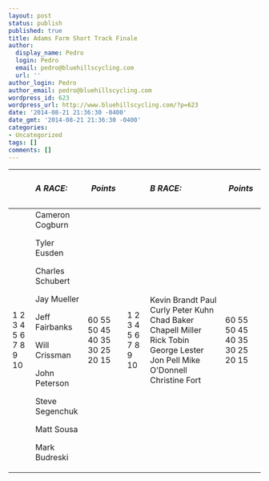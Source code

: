 ```yaml
---
layout: post
status: publish
published: true
title: Adams Farm Short Track Finale
author:
  display_name: Pedro
  login: Pedro
  email: pedro@bluehillscycling.com
  url: ''
author_login: Pedro
author_email: pedro@bluehillscycling.com
wordpress_id: 623
wordpress_url: http://www.bluehillscycling.com/?p=623
date: '2014-08-21 21:36:30 -0400'
date_gmt: '2014-08-21 21:36:30 -0400'
categories:
- Uncategorized
tags: []
comments: []
---
```


<table>

<tbody>

<tr>

<th></th>

<th align="left">

<h5>A RACE:</h5>

</th>

<th>

<h5>Points</h5>

</th>

<th></th>

<th align="left">

<h5>B RACE:</h5>

</th>

<th>

<h5>Points</h5>

</th>

</tr>

</tbody>

<tbody>

<tr>

<td style="padding-right: 8px">
1
2
3
4
5
6
7
8
9
10
</td>

<td style="padding-right: 8px">
Cameron Cogburn		


Tyler Eusden

Charles Schubert

Jay Mueller

Jeff Fairbanks

Will Crissman

John Peterson

Steve Segenchuk

Matt Sousa

Mark Budreski
</td>

<td>
60
55
50
45
40
35
30
25
20
15</td>

<td style="padding-right: 8px">
1
2
3
4
5
6
7
8
9
10</td>

<td style="padding-right: 8px">Kevin Brandt
Paul Curly
Peter Kuhn
Chad Baker
Chapell Miller
Rick Tobin
George Lester
Jon Pell
Mike O'Donnell
Christine Fort</td>

<td>60
55
50
45
40
35
30
25
20
15</td>

</tr>

</tbody>

</table>

&nbsp;

